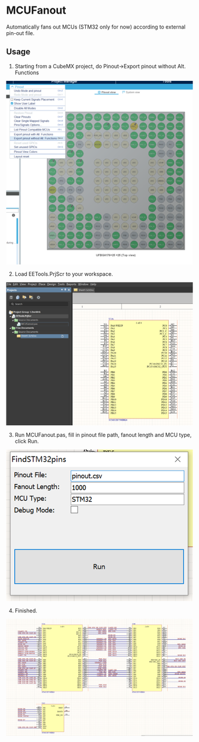 # MCUFanout
Automatically fans out MCUs (STM32 only for now) according to external pin-out file.

## Usage
1. Starting from a CubeMX project, do Pinout->Export pinout without Alt. Functions

![](assets/MCUFanout_1.png)

2. Load EETools.PrjScr to your workspace.

![](assets/MCUFanout_2.png)

3. Run MCUFanout.pas, fill in pinout file path, fanout length and MCU type, click Run.

![](assets/MCUFanout_3.png)

4. Finished.
   
![](assets/MCUFanout_4.png)

